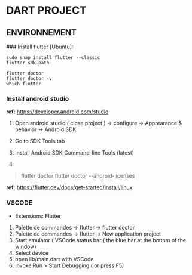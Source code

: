 # DART PROJECT


## ENVIRONNEMENT

### Install flutter [Ubuntu]:

```
sudo snap install flutter --classic
flutter sdk-path
```

```
flutter doctor
flutter doctor -v
which flutter
```

### Install android studio

__ref:__ https://developer.android.com/studio

1. Open android studio ( close project ) -> configure -> Apprearance & behavior -> Android SDK

2. Go to SDK Tools tab
3. Install Android SDK Command-line Tools (latest)
4. 
> flutter doctor
> flutter doctor --android-licenses


__ref:__ https://flutter.dev/docs/get-started/install/linux


### VSCODE

- Extensions: Flutter

1. Palette de commandes -> flutter -> flutter doctor
2. Palette de commandes -> flutter -> New application project
3. Start emulator ( VSCode status bar ( the blue bar at the bottom of the window)
4. Select device
5. open lib/main.dart with VSCode
5. Invoke Run > Start Debugging ( or press F5)